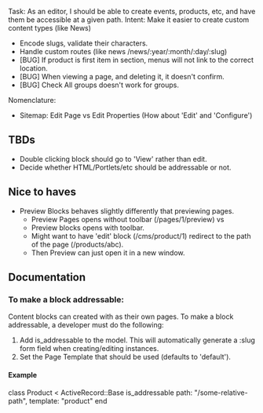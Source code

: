 Task: As an editor, I should be able to create events, products, etc, and have them be accessible at a given path.
Intent: Make it easier to create custom content types (like News)

* Encode slugs, validate their characters.
* Handle custom routes (like news /news/:year/:month/:day/:slug)
* [BUG] If product is first item in section, menus will not link to the correct location.
* [BUG] When viewing a page, and deleting it, it doesn't confirm.
* [BUG] Check All groups doesn't work for groups.

Nomenclature:

* Sitemap: Edit Page vs Edit Properties (How about 'Edit' and 'Configure')

## TBDs

* Double clicking block should go to 'View' rather than edit.
* Decide whether HTML/Portlets/etc should be addressable or not.

## Nice to haves

* Preview Blocks behaves slightly differently that previewing pages.
    - Preview Pages opens without toolbar (/pages/1/preview) vs
    - Preview blocks opens with toolbar.
    - Might want to have 'edit' block (/cms/product/1) redirect to the path of the page (/products/abc).
    - Then Preview can just open it in a new window.


## Documentation

### To make a block addressable:

Content blocks can created with as their own pages. To make a block addressable, a developer must do the following:

1. Add is_addressable to the model. This will automatically generate a :slug form field when creating/editing instances.
2. Set the Page Template that should be used (defaults to 'default').

#### Example

class Product < ActiveRecord::Base
  is_addressable path: "/some-relative-path", template: "product"
end